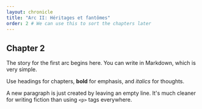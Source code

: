 ```yaml
---
layout: chronicle
title: "Arc II: Héritages et fantômes"
order: 2 # We can use this to sort the chapters later
---
```


## Chapter 2

The story for the first arc begins here. You can write in Markdown, which is very simple.

Use headings for chapters, **bold** for emphasis, and *italics* for thoughts.

A new paragraph is just created by leaving an empty line. It's much cleaner for writing fiction than using `<p>` tags everywhere.